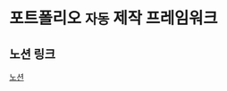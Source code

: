 # 포트폴리오 `자동` 제작 프레임워크

## 노션 링크
[노션](https://dramatic-armchair-97f.notion.site/25345c76333d478cac9fb46fbec3fdc6)
